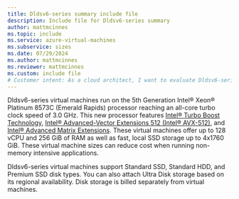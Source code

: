 ```yaml
---
title: Dldsv6-series summary include file
description: Include file for Dldsv6-series summary
author: mattmcinnes
ms.topic: include
ms.service: azure-virtual-machines
ms.subservice: sizes
ms.date: 07/29/2024
ms.author: mattmcinnes
ms.reviewer: mattmcinnes
ms.custom: include file
# Customer intent: As a cloud architect, I want to evaluate Dldsv6-series virtual machines, so that I can determine their suitability for cost-effective deployment of non-memory intensive applications.
---
```

Dldsv6-series virtual machines run on the 5th Generation Intel® Xeon® Platinum 8573C (Emerald Rapids) processor reaching an all-core turbo clock speed of 3.0 GHz. This new processor features [Intel&reg; Turbo Boost Technology](https://www.intel.com/content/www/us/en/architecture-and-technology/turbo-boost/turbo-boost-technology.html), [Intel&reg; Advanced-Vector Extensions 512 (Intel&reg; AVX-512)](https://www.intel.com/content/www/us/en/architecture-and-technology/avx-512-overview.html), and [Intel&reg; Advanced Matrix Extensions](https://www.intel.com/content/www/us/en/products/docs/accelerator-engines/advanced-matrix-extensions/overview.html). These virtual machines offer up to 128 vCPU and 256 GiB of RAM as well as fast, local SSD storage up to 4x1760 GiB. These virtual machine sizes can reduce cost when running non-memory intensive applications.

Dldsv6-series virtual machines support Standard SSD, Standard HDD, and Premium SSD disk types. You can also attach Ultra Disk storage based on its regional availability. Disk storage is billed separately from virtual machines.
